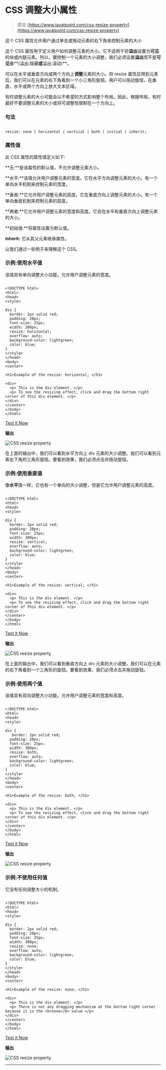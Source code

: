 # CSS 调整大小属性

> 原文:[https://www.javatpoint.com/css-resize-property](https://www.javatpoint.com/css-resize-property)

这个 CSS 属性允许用户通过单击或拖动元素的右下角来控制元素的大小

这个 CSS 属性用于定义用户如何调整元素的大小。它不适用于将**溢出**设置为**可见**的块或内联元素。所以，要控制一个元素的大小调整，我们必须设置**溢出**而不是**可见**像**(溢出:隐藏**或**溢出:滚动)**。

可以在水平或垂直方向或两个方向上**调整**元素的大小。将 resize 属性应用到元素后，我们可以在元素的右下角看到一个小三角形旋钮。用户可以拖动旋钮，在垂直、水平或两个方向上放大文本区域。

有时调整元素的大小可能会以不希望的方式影响整个布局。因此，根据布局，有时最好不要调整元素的大小或将可调整性限制在一个方向上。

### 句法

```

resize: none | horizontal | vertical | both | initial | inherit;

```

### 属性值

此 CSS 属性的属性值定义如下:

**无:**是该属性的默认值，不允许调整元素大小。

**水平:**该值允许用户调整元素的宽度。它在水平方向调整元素的大小。有一个单向水平机制来控制元素的宽度。

**垂直:**它允许用户调整元素的高度。它在垂直方向上调整元素的大小。有一个单向垂直机制来控制元素的高度。

**两者:**它允许用户调整元素的宽度和高度。它会在水平和垂直方向上调整元素的大小。

**初始值:**将属性设置为默认值。

**inherit:** 它从其父元素继承属性。

让我们通过一些例子来理解这个 CSS。

### 示例:使用水平值

该值具有单向调整大小功能，允许用户调整元素的宽度。

```

<!DOCTYPE html>
<html>
<head>
<style> 

div {
  border: 2px solid red;
  padding: 20px;  
  font-size: 25px;
  width: 300px;
  resize: horizontal;
  overflow: auto;
  background-color: lightgreen;
  color: blue;
}
</style>
</head>
<body>
<center>

<h1>Example of the resize: horizontal; </h1>

<div>
  <p> This is the div element. </p>
  <p> To see the resizing effect, click and drag the bottom right corner of this div element. </p>
</div>
</center>
</body>
</html>

```

[Test it Now](https://www.javatpoint.com/oprweb/test.jsp?filename=css-resize-property1)

**输出**

![CSS resize property](../Images/f3917a36634d52795bddfa205adb229a.png)

在上面的输出中，我们可以看到水平方向上 div 元素的大小调整。我们可以看到元素右下角的三角形旋钮。要看到效果，我们必须点击并拖动旋钮。

### 示例:使用垂直值

像**水平**值一样，它也有一个单向的大小调整，但是它允许用户调整元素的高度。

```

<!DOCTYPE html>
<html>
<head>
<style> 

div {
  border: 2px solid red;
  padding: 20px;  
  font-size: 25px;
  width: 300px;
  resize: vertical;
  overflow: auto;
  background-color: lightgreen;
  color: blue;
}
</style>
</head>
<body>
<center>

<h1>Example of the resize: vertical; </h1>

<div>
  <p> This is the div element. </p>
  <p> To see the resizing effect, click and drag the bottom right corner of this div element. </p>
</div>
</center>
</body>
</html>

```

[Test it Now](https://www.javatpoint.com/oprweb/test.jsp?filename=css-resize-property2)

**输出**

![CSS resize property](../Images/5ce265d1988a31f291cd5f54fb0dbe45.png)

在上面的输出中，我们可以看到垂直方向上 div 元素的大小调整。我们可以在元素的右下角看到一个三角形的旋钮。要看到效果，我们必须点击并拖动旋钮。

### 示例:使用两个值

该值具有双向调整大小功能，允许用户调整元素的宽度和高度。

```

<!DOCTYPE html>
<html>
<head>
<style> 

div {
   border: 2px solid red;
  padding: 20px;  
  font-size: 25px;
  width: 300px;
  resize: both;
  overflow: auto;
  background-color: lightgreen;
  color: blue;
}
</style>
</head>
<body>
<center>

<h1>Example of the resize: both; </h1>

<div>
  <p> This is the div element. </p>
  <p> To see the resizing effect, click and drag the bottom right corner of this div element. </p>
</div>
</center>
</body>
</html>

```

[Test it Now](https://www.javatpoint.com/oprweb/test.jsp?filename=css-resize-property3)

**输出**

![CSS resize property](../Images/534c3545e81f8bb444f33d22dc1ec609.png)

### 示例:不使用任何值

它没有任何调整大小的机制。

```

<!DOCTYPE html>
<html>
<head>
<style> 

div {
  border: 2px solid red;
  padding: 20px;  
  font-size: 25px;
  width: 300px;
  resize: none;
  overflow: auto;
  background-color: lightgreen;
  color: blue;
}
</style>
</head>
<body>
<center>

<h1>Example of the resize: none; </h1>

<div>
  <p> This is the div element. </p>
  <p> There is not any dragging mechanism at the bottom right corner because it is the <b>none</b> value </p>
</div>
</center>
</body>
</html>

```

[Test it Now](https://www.javatpoint.com/oprweb/test.jsp?filename=css-resize-property4)

**输出**

![CSS resize property](../Images/0318769448766e2f552c24e27dac3465.png)

* * *